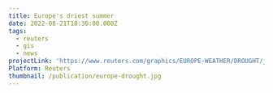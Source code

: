 ```yaml
---
title: Europe's driest summer
date: 2022-08-21T18:30:00.000Z
tags:
  - reuters
  - gis
  - news
projectLink: 'https://www.reuters.com/graphics/EUROPE-WEATHER/DROUGHT/jnvwenznyvw/'
Platform: Reuters
thumbnail: /publication/europe-drought.jpg
---
```


